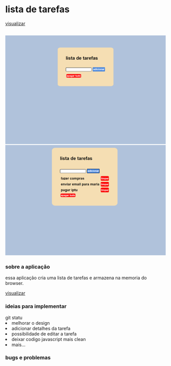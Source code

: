 # lista de tarefas



<a href="https://vilmar-moreira-souza.github.io/listaTarefas/" target="blank">visualizar</a>
<h2></h2>

<img src="./assets/Captura0.png" width="560" alt="print da tela">
<img src="./assets/Captura1.png" width="560"  alt="print da tela">
<br>
<h3>sobre a aplicação</h3>


<p>essa aplicação cria uma lista de tarefas  e armazena na memoria do browser.   </p>

<a href="https://vilmar-moreira-souza.github.io/listaTarefas/" target="blank">visualizar </a>


<h3>ideias para implementar</h3>
git statu
 <li>melhorar o design</li>
<li> adicionar detalhes da tarefa</li>
<li> possibilidade de editar a tarefa</li>
<li>deixar codigo javascript mais clean </li>
<li> mais...</li>

<h3>bugs e problemas</h3>


